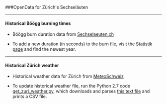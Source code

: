 ###OpenData for Zürich's Sechseläuten

***

#### Historical Böögg burning times

+ Böögg burn duration data from [Sechselaeuten.ch](http://www.sechselaeuten.ch/)

- To add a new duration (in seconds) to the burn file, visit the [Statistik page](http://www.sechselaeuten.ch/sechselaeuten/statistik.asp) and find the newest year.

***

#### Historical Zürich weather

+ Historical weather data for Zürich from [MeteoSchweiz](http://www.meteoswiss.admin.ch)
- To update historical weather file, run the Python 2.7 code [get_zuri_weather.py](https://github.com/philshem/Sechselaeuten/blob/master/get_zuri_weather.py), which downloads and parses [this text file](http://www.meteoswiss.admin.ch/product/output/climate-data/homogenous-monthly-data-processing/data/homog_mo_SMA.txt) and prints a CSV file.
